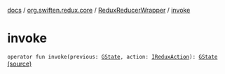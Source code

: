 [docs](../../index.md) / [org.swiften.redux.core](../index.md) / [ReduxReducerWrapper](index.md) / [invoke](./invoke.md)

# invoke

`operator fun invoke(previous: `[`GState`](index.md#GState)`, action: `[`IReduxAction`](../-i-redux-action.md)`): `[`GState`](index.md#GState) [(source)](https://github.com/protoman92/KotlinRedux/tree/master/common/common-core/src/main/kotlin/org/swiften/redux/core/Preset.kt#L31)